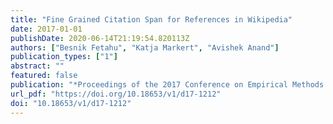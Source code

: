 ```yaml
---
title: "Fine Grained Citation Span for References in Wikipedia"
date: 2017-01-01
publishDate: 2020-06-14T21:19:54.820113Z
authors: ["Besnik Fetahu", "Katja Markert", "Avishek Anand"]
publication_types: ["1"]
abstract: ""
featured: false
publication: "*Proceedings of the 2017 Conference on Empirical Methods in Natural Language Processing, EMNLP 2017, Copenhagen, Denmark, September 9-11, 2017*"
url_pdf: "https://doi.org/10.18653/v1/d17-1212"
doi: "10.18653/v1/d17-1212"
---
```


